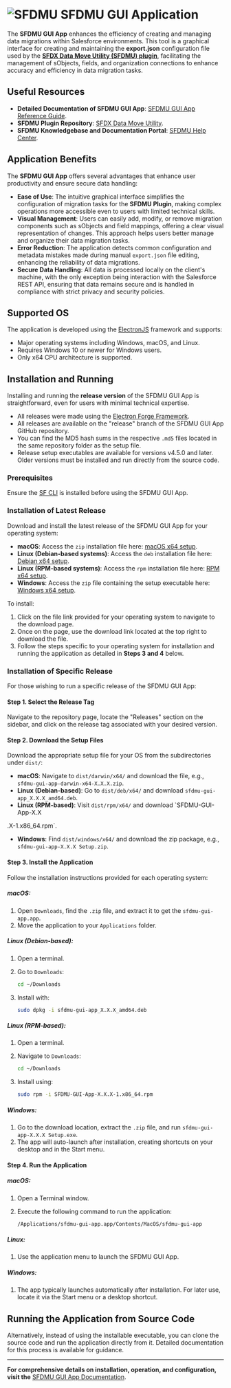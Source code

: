 # ![SFDMU](https://github.com/forcedotcom/SFDX-Data-Move-Utility/blob/master/src/images/logo-black.png)&nbsp;SFDMU GUI Application

The **SFDMU GUI App** enhances the efficiency of creating and managing data migrations within Salesforce environments. This tool is a graphical interface for creating and maintaining the **export.json** configuration file used by the [**SFDX Data Move Utility (SFDMU) plugin**](https://github.com/forcedotcom/SFDX-Data-Move-Utility), facilitating the management of sObjects, fields, and organization connections to enhance accuracy and efficiency in data migration tasks.

## Useful Resources

- **Detailed Documentation of SFDMU GUI App**: [SFDMU GUI App Reference Guide](https://help.sfdmu.com/sfdmu-gui-app).
- **SFDMU Plugin Repository**: [SFDX Data Move Utility](https://github.com/forcedotcom/SFDX-Data-Move-Utility).
- **SFDMU Knowledgebase and Documentation Portal**: [SFDMU Help Center](https://help.sfdmu.com/).

## Application Benefits

The **SFDMU GUI App** offers several advantages that enhance user productivity and ensure secure data handling:

- **Ease of Use**: The intuitive graphical interface simplifies the configuration of migration tasks for the **SFDMU Plugin**, making complex operations more accessible even to users with limited technical skills.
- **Visual Management**: Users can easily add, modify, or remove migration components such as sObjects and field mappings, offering a clear visual representation of changes. This approach helps users better manage and organize their data migration tasks.
- **Error Reduction**: The application detects common configuration and metadata mistakes made during manual `export.json` file editing, enhancing the reliability of data migrations.
- **Secure Data Handling**: All data is processed locally on the client's machine, with the only exception being interaction with the Salesforce REST API, ensuring that data remains secure and is handled in compliance with strict privacy and security policies.

## Supported OS

The application is developed using the [ElectronJS](https://www.electronjs.org/) framework and supports:

- Major operating systems including Windows, macOS, and Linux.
- Requires Windows 10 or newer for Windows users.
- Only x64 CPU architecture is supported.

## Installation and Running
Installing and running the **release version** of the SFDMU GUI App is straightforward, even for users with minimal technical expertise. 
- All releases were made using the [Electron Forge Framework](https://www.electronforge.io/).
- All releases are available on the "release" branch of the SFDMU GUI App GitHub repository.
- You can find the MD5 hash sums in the respective `.md5` files located in the same repository folder as the setup file.
- Release setup executables are available for versions v4.5.0 and later. Older versions must be installed and run directly from the source code.

### Prerequisites

Ensure the [SF CLI](https://developer.salesforce.com/docs/atlas.en-us.sfdx_setup.meta/sfdx_setup/sfdx_setup_install_cli.htm) is installed before using the SFDMU GUI App.

### Installation of Latest Release

Download and install the latest release of the SFDMU GUI App for your operating system:

- **macOS**: Access the `zip` installation file here: [macOS x64 setup](https://github.com/forcedotcom/SFDX-Data-Move-Utility-Desktop-App/tree/release/dist/darwin/x64/).
- **Linux (Debian-based systems)**: Access the `deb` installation file here: [Debian x64 setup](https://github.com/forcedotcom/SFDX-Data-Move-Utility-Desktop-App/tree/release/dist/deb/x64/).
- **Linux (RPM-based systems)**: Access the `rpm` installation file here: [RPM x64 setup](https://github.com/forcedotcom/SFDX-Data-Move-Utility-Desktop-App/tree/release/dist/rpm/x64/).
- **Windows**: Access the `zip` file containing the setup executable here: [Windows x64 setup](https://github.com/forcedotcom/SFDX-Data-Move-Utility-Desktop-App/tree/release/dist/windows/x64/).

To install:

1. Click on the file link provided for your operating system to navigate to the download page.
2. Once on the page, use the download link located at the top right to download the file.
3. Follow the steps specific to your operating system for installation and running the application as detailed in **Steps 3 and 4** below.

### Installation of Specific Release

For those wishing to run a specific release of the SFDMU GUI App:

#### Step 1. Select the Release Tag

Navigate to the repository page, locate the "Releases" section on the sidebar, and click on the release tag associated with your desired version.

#### Step 2. Download the Setup Files

Download the appropriate setup file for your OS from the subdirectories under `dist/`:

- **macOS**: Navigate to `dist/darwin/x64/` and download the file, e.g., `sfdmu-gui-app-darwin-x64-X.X.X.zip`.
- **Linux (Debian-based)**: Go to `dist/deb/x64/` and download `sfdmu-gui-app_X.X.X_amd64.deb`.
- **Linux (RPM-based)**: Visit `dist/rpm/x64/` and download `SFDMU-GUI-App-X.X

.X-1.x86_64.rpm`.
- **Windows**: Find `dist/windows/x64/` and download the zip package, e.g., `sfdmu-gui-app-X.X.X Setup.zip`.

#### Step 3. Install the Application

Follow the installation instructions provided for each operating system:

##### macOS:

1. Open `Downloads`, find the `.zip` file, and extract it to get the `sfdmu-gui-app.app`.
2. Move the application to your `Applications` folder.

##### Linux (Debian-based):

1. Open a terminal.

2. Go to `Downloads`:

   ```bash
   cd ~/Downloads
   ```

3. Install with:

   ```bash
   sudo dpkg -i sfdmu-gui-app_X.X.X_amd64.deb
   ```

##### Linux (RPM-based):

1. Open a terminal.

2. Navigate to `Downloads`:

   ```bash
   cd ~/Downloads
   ```

3. Install using:

   ```bash
   sudo rpm -i SFDMU-GUI-App-X.X.X-1.x86_64.rpm
   ```

##### Windows:

1. Go to the download location, extract the `.zip` file, and run `sfdmu-gui-app-X.X.X Setup.exe`.
2. The app will auto-launch after installation, creating shortcuts on your desktop and in the Start menu.

#### Step 4. Run the Application

##### macOS:

1. Open a Terminal window.

2. Execute the following command to run the application:

   ```bash
   /Applications/sfdmu-gui-app.app/Contents/MacOS/sfdmu-gui-app
   ```

##### Linux:

1. Use the application menu to launch the SFDMU GUI App.

##### Windows:

1. The app typically launches automatically after installation. For later use, locate it via the Start menu or a desktop shortcut.

## Running the Application from Source Code

Alternatively, instead of using the installable executable, you can clone the source code and run the application directly from it. Detailed documentation for this process is available for guidance.

---

**For comprehensive details on installation, operation, and configuration, visit the** [SFDMU GUI App Documentation](https://help.sfdmu.com/sfdmu-gui-app).
